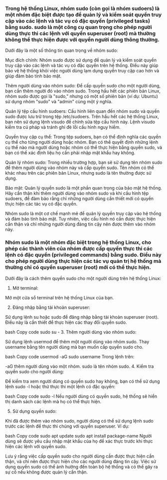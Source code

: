 ### Trong hệ thống Linux, nhóm sudo (còn gọi là nhóm sudoers) là một nhóm đặc biệt được tạo để quản lý và kiểm soát quyền truy cập vào các lệnh và tác vụ có đặc quyền (privileged tasks) bằng sudo. sudo là một công cụ quan trọng cho phép người dùng thực thi các lệnh với quyền superuser (root) mà thường không thể thực hiện được với quyền người dùng thông thường.

Dưới đây là một số thông tin quan trọng về nhóm sudo:

Mục đích chính: Nhóm sudo được sử dụng để quản lý và kiểm soát quyền truy cập vào các lệnh và tác vụ có đặc quyền trên hệ thống. Điều này giúp bảo vệ hệ thống khỏi việc người dùng lạm dụng quyền truy cập cao hơn và giúp đảm bảo tính bảo mật.

Thêm người dùng vào nhóm sudo: Để cấp quyền sudo cho một người dùng, bạn cần thêm người đó vào nhóm sudo. Trong hầu hết các phiên bản Linux, nhóm sudo được gọi là "sudo," nhưng có một số phiên bản (ví dụ: Ubuntu) sử dụng nhóm "sudo" và "admin" cùng một ý nghĩa.

Quản lý tệp cấu hình sudoers: Cấu hình liên quan đến nhóm sudo và quyền sudo được lưu trữ trong tệp /etc/sudoers. Trên hầu hết các hệ thống Linux, bạn nên sử dụng lệnh visudo để chỉnh sửa tệp cấu hình này. Lệnh visudo kiểm tra cú pháp và tránh ghi đè lỗi cấu hình nguy hiểm.

Quyền truy cập cụ thể: Trong tệp sudoers, bạn có thể định nghĩa các quyền cụ thể cho từng người dùng hoặc nhóm. Bạn có thể quyết định những lệnh cụ thể nào mà người dùng hoặc nhóm có thể thực hiện bằng quyền sudo, và bạn có thể xác định liệu họ cần phải nhập mật khẩu hay không.

Quản lý nhóm sudo: Trong nhiều trường hợp, bạn sẽ sử dụng tên nhóm sudo để thêm người dùng vào nhóm này và cấp quyền sudo. Tên nhóm có thể khác nhau trên các phiên bản Linux, nhưng sudo là tên thường được sử dụng.

Bảo mật: Quản lý quyền sudo là một phần quan trọng của bảo mật hệ thống. Hãy cẩn thận khi thêm người dùng vào nhóm sudo và khi cấu hình tệp sudoers, để đảm bảo rằng chỉ những người dùng cần thiết mới có quyền thực hiện các tác vụ có đặc quyền.

Nhóm sudo là một cơ chế mạnh mẽ để quản lý quyền truy cập vào hệ thống và đảm bảo tính bảo mật. Tuy nhiên, việc cấu hình nó cần được thực hiện cẩn thận và chỉ những người dùng đáng tin cậy nên được thêm vào nhóm này.


### Nhóm sudo là một nhóm đặc biệt trong hệ thống Linux, cho phép các thành viên của nhóm được cấp quyền thực thi các lệnh có đặc quyền (privileged commands) bằng sudo. Điều này cho phép người dùng thực hiện các tác vụ quản trị hệ thống mà thường chỉ có quyền superuser (root) mới có thể thực hiện.

Dưới đây là cách thêm quyền sudo cho một người dùng trên hệ thống Linux:

1. Mở terminal:

Mở một cửa sổ terminal trên hệ thống Linux của bạn.

2. Đăng nhập bằng tài khoản superuser:

Sử dụng lệnh su hoặc sudo để đăng nhập bằng tài khoản superuser (root). Điều này là cần thiết để thực hiện các thay đổi quyền sudo.

bash
Copy code
sudo su -
3. Thêm người dùng vào nhóm sudo:

Sử dụng lệnh usermod để thêm một người dùng vào nhóm sudo. Thay username bằng tên người dùng mà bạn muốn cấp quyền sudo cho.

bash
Copy code
usermod -aG sudo username
Trong lệnh trên:

-aG thêm người dùng vào một nhóm.
sudo là tên nhóm sudo.
4. Kiểm tra quyền sudo cho người dùng:

Để kiểm tra xem người dùng có quyền sudo hay không, bạn có thể sử dụng lệnh sudo -l hoặc thử thực thi một lệnh có đặc quyền:

bash
Copy code
sudo -l
Nếu người dùng có quyền sudo, hệ thống sẽ hiển thị danh sách các lệnh mà họ có thể thực hiện.

5. Sử dụng quyền sudo:

Khi đã được thêm vào nhóm sudo, người dùng có thể sử dụng lệnh sudo trước các lệnh để thực thi chúng với quyền superuser. Ví dụ:

bash
Copy code
sudo apt update
sudo apt install package-name
Người dùng sẽ được yêu cầu nhập mật khẩu của họ để xác thực trước khi thực hiện các lệnh với quyền sudo.

Lưu ý rằng việc cấp quyền sudo cho người dùng cần được thực hiện cẩn thận, và chỉ nên được thực hiện cho các người dùng đáng tin cậy. Việc sử dụng quyền sudo có thể ảnh hưởng đến toàn bộ hệ thống và có thể gây ra sự cố nếu không được quản lý cẩn thận.

